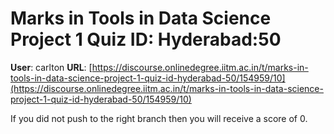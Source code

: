 # Marks in Tools in Data Science Project 1 Quiz ID: Hyderabad:50

**User**: carlton
**URL**: [https://discourse.onlinedegree.iitm.ac.in/t/marks-in-tools-in-data-science-project-1-quiz-id-hyderabad-50/154959/10](https://discourse.onlinedegree.iitm.ac.in/t/marks-in-tools-in-data-science-project-1-quiz-id-hyderabad-50/154959/10)

If you did not push to the right branch then you will receive a score of 0.
